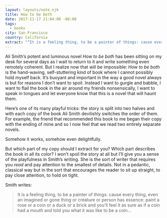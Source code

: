 ```yaml
---
layout: layouts/note.njk
title: How to be both
date: 2017-11-17 21:04:00 -08:00
tags:
  - books
city: San Francisco
country: California
extract: "“It is a feeling thing, to be a painter of things: cause every thing, even an imagined or gone thing or creature or person has essence: paint a rose or a coin or a duck or a brick and you’ll feel it as sure as if a coin had a mouth and told you what it was like to be a coin...”"
---
```


Ali Smith’s potent and luminous novel _How to be both_ has been sitting on my desk for several days as I wait to return to it and write something even remotely coherent. But I realize now that will be impossible: _How to be both_ is the hand-waving, self-stuttering kind of book where I cannot possibly hold myself back. It’s buoyant and important in the way a good novel always is but for reasons I don’t want to spoil. Instead I want to gurgle and babble, I want to flail the book in the air around my friends nonsensically, I want to speak in tongues and let everyone know that this is a novel that will haunt them.

Here’s one of its many playful tricks: the story is split into two halves and with each copy of the book Ali Smith devilishly switches the order of them. For example, the friend that recommended this book to me began their copy with the ending of mine and so I now feel that we read two entirely separate novels.

Somehow it works, somehow even delightfully.

But which part of my copy should I extract for you? Which part describes the book in all its color? I won’t spoil the story at all but I’ll give you a sense of the playfulness in Smith’s writing. She is the sort of writer that requires you _read_ and pay attention to the smallest of details. Not in a pedantic, classical way but in the sort that encourages the reader to sit up straight, to pay close attention, to hold on tight.

Smith writes:

> It is a feeling thing, to be a painter of things: cause every thing, even an imagined or gone thing or creature or person has essence: paint a rose or a coin or a duck or a brick and you’ll feel it as sure as if a coin had a mouth and told you what it was like to be a coin...
